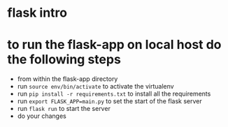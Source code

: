 # flask intro

# to run the flask-app on local host do the following steps 
- from within the flask-app directory
- run `source env/bin/activate` to activate the virtualenv
- run `pip install -r requirements.txt` to install all the requirements
- run `export FLASK_APP=main.py` to set the start of the flask server
- run `flask run` to start the server
- do your changes

